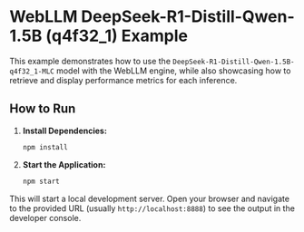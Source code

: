 # WebLLM DeepSeek-R1-Distill-Qwen-1.5B (q4f32_1) Example

This example demonstrates how to use the `DeepSeek-R1-Distill-Qwen-1.5B-q4f32_1-MLC` model with the WebLLM engine, while also showcasing how to retrieve and display performance metrics for each inference.

## How to Run

1.  **Install Dependencies:**
    ```bash
    npm install
    ```

2.  **Start the Application:**
    ```bash
    npm start
    ```

This will start a local development server. Open your browser and navigate to the provided URL (usually `http://localhost:8888`) to see the output in the developer console.
